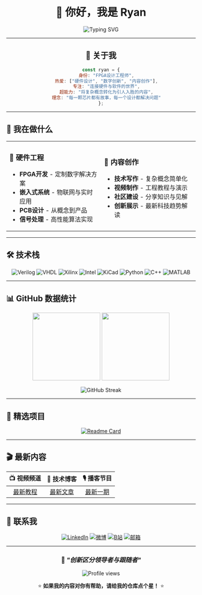 <div align="center">


# 👋 你好，我是 Ryan

<img src="https://readme-typing-svg.demolab.com?font=Fira+Code&pause=1000&color=36BCF7&center=true&vCenter=true&width=435&lines=FPGA+设计工程师;硬件技术爱好者;内容创作者;创新驱动者" alt="Typing SVG" />

</div>

---

<div align="center">


## 🚀 关于我

```javascript
const ryan = {
    身份: "FPGA设计工程师",
    热爱: ["硬件设计", "数字创新", "内容创作"],
    专注: "连接硬件与软件的世界",
    超能力: "将复杂概念转化为引人入胜的内容",
    理念: "每一颗芯片都有故事，每一个设计都解决问题"
};
```

</div>

---

## 🎯 我在做什么

<table>
<tr>
<td width="50%">


### 💎 硬件工程

- **FPGA开发** - 定制数字解决方案
- **嵌入式系统** - 物联网与实时应用  
- **PCB设计** - 从概念到产品
- **信号处理** - 高性能算法实现

</td>
<td width="50%">

### 🎨 内容创作

- **技术写作** - 复杂概念简单化
- **视频制作** - 工程教程与演示
- **社区建设** - 分享知识与见解
- **创新展示** - 最新科技趋势解读

</td>
</tr>
</table>

---

## 🛠️ 技术栈

<div align="center">


![Verilog](https://img.shields.io/badge/-Verilog-1E90FF?style=for-the-badge&logo=verilog&logoColor=white)
![VHDL](https://img.shields.io/badge/-VHDL-FF6B35?style=for-the-badge&logo=vhdl&logoColor=white)
![Xilinx](https://img.shields.io/badge/-Xilinx-E50000?style=for-the-badge&logo=xilinx&logoColor=white)
![Intel](https://img.shields.io/badge/-Intel_FPGA-0071C5?style=for-the-badge&logo=intel&logoColor=white)
![KiCad](https://img.shields.io/badge/-KiCad-314CB0?style=for-the-badge&logo=kicad&logoColor=white)
![Python](https://img.shields.io/badge/-Python-3776AB?style=for-the-badge&logo=python&logoColor=white)
![C++](https://img.shields.io/badge/-C++-00599C?style=for-the-badge&logo=cplusplus&logoColor=white)
![MATLAB](https://img.shields.io/badge/-MATLAB-0076A8?style=for-the-badge&logo=mathworks&logoColor=white)

</div>

---

## 📊 GitHub 数据统计

<div align="center">


<img height="180em" src="https://github-readme-stats.vercel.app/api?username=RyanFPGA&show_icons=true&theme=tokyonight&include_all_commits=true&count_private=true"/>
<img height="180em" src="https://github-readme-stats.vercel.app/api/top-langs/?username=RyanFPGA&layout=compact&langs_count=8&theme=tokyonight"/>

</div>

<div align="center">


![GitHub Streak](https://github-readme-streak-stats.herokuapp.com/?user=RyanFPGA&theme=tokyonight)

</div>

---

## 🌟 精选项目

<div align="center">

<!-- 有项目后替换为实际仓库 -->
[![Readme Card](https://github-readme-stats.vercel.app/api/pin/?username=RyanFPGA&repo=RyanFPGA&theme=tokyonight)](https://github.com/RyanFPGA/RyanFPGA)

</div>

---

## 🎬 最新内容

<div align="center">


|         📺 **视频频道**          |        📝 **技术博客**        |         🎙️ **播客节目**          |
| :-----------------------------: | :--------------------------: | :-----------------------------: |
| [最新教程](https://youtube.com) | [最新文章](https://blog.com) | [最新一期](https://podcast.com) |

</div>

---

## 🤝 联系我

<div align="center">

[![LinkedIn](https://img.shields.io/badge/-LinkedIn-0077B5?style=for-the-badge&logo=linkedin&logoColor=white)](https://linkedin.com)
[![微博](https://img.shields.io/badge/-微博-E6162D?style=for-the-badge&logo=sina-weibo&logoColor=white)](https://weibo.com)
[![B站](https://img.shields.io/badge/-哔哩哔哩-00A1D6?style=for-the-badge&logo=bilibili&logoColor=white)](https://bilibili.com)
[![邮箱](https://img.shields.io/badge/-邮箱-D14836?style=for-the-badge&logo=gmail&logoColor=white)](mailto:your.email@domain.com)

</div>

---

<div align="center">


### 💭 *"创新区分领导者与跟随者"*

<img src="https://komarev.com/ghpvc/?username=RyanFPGA&label=访问量&color=36BCF7&style=flat" alt="Profile views" />

⭐ **如果我的内容对你有帮助，请给我的仓库点个星！** ⭐

</div>
